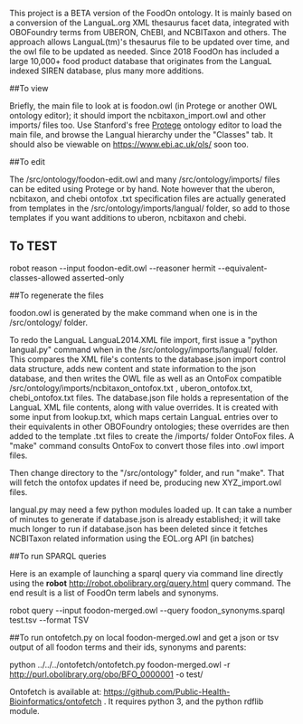 This project is a BETA version of the FoodOn ontology.  It is mainly based on a conversion of the LanguaL.org XML thesaurus facet data, integrated with OBOFoundry terms from UBERON, ChEBI, and NCBITaxon and others.  The approach allows  LanguaL(tm)'s thesaurus file to be updated over time, and the owl file to be updated as needed.  Since 2018 FoodOn has included a large 10,000+ food product database that originates from the LanguaL indexed SIREN database, plus many more additions.

##To view

Briefly, the main file to look at is foodon.owl (in Protege or another OWL ontology editor); 
it should import the ncbitaxon_import.owl and other imports/ files too.  Use Stanford's free [Protege](http://protege.stanford.edu) ontology editor to load the main file, and browse the Langual hierarchy under the "Classes" tab.  It should also be viewable on https://www.ebi.ac.uk/ols/ soon too.

##To edit

The /src/ontology/foodon-edit.owl and many /src/ontology/imports/ files can be edited using Protege or by hand.  Note however that the uberon, ncbitaxon, and chebi ontofox .txt specification files are actually generated from templates in the /src/ontology/imports/langual/ folder, so add to those templates if you want additions to uberon, ncbitaxon and chebi.  

## To TEST

robot reason --input foodon-edit.owl --reasoner hermit --equivalent-classes-allowed asserted-only

##To regenerate the files

foodon.owl is generated by the make command when one is in the /src/ontology/ folder.  

To redo the LanguaL  LanguaL2014.XML file import, first issue a "python langual.py" command when in the /src/ontology/imports/langual/ folder. This compares the XML file's contents to the database.json import control data structure, adds new content and state information to the json database, and then writes the OWL file as well as an OntoFox compatible /src/ontology/imports/ncbitaxon_ontofox.txt , uberon_ontofox.txt, chebi_ontofox.txt files.  The database.json file holds a representation of the LanguaL XML file contents, along with value overrides.  It is created with some input from lookup.txt, which maps certain LanguaL entries over to their equivalents in other OBOFoundry ontologies; these overrides are then added to the template .txt files to create the /imports/ folder OntoFox files.  A "make" command consults OntoFox to convert those files into .owl import files.

Then change directory to the "/src/ontology" folder, and run "make".  That will fetch the ontofox updates if need be, producing new XYZ_import.owl files. 
  
langual.py may need a few python modules loaded up.  It can take a number of minutes to generate
if database.json is already established; it will take much longer to run if database.json has been
deleted since it fetches NCBITaxon related information using the EOL.org API (in batches)

##To run SPARQL queries

Here is an example of launching a sparql query via command line directly using the **robot** http://robot.obolibrary.org/query.html query command. The end result is a list of FoodOn term labels and synonyms.

robot query --input foodon-merged.owl --query foodon_synonyms.sparql test.tsv --format TSV

##To run ontofetch.py on local foodon-merged.owl and get a json or tsv output of all foodon terms and their ids, synonyms and parents:

python ../../../ontofetch/ontofetch.py foodon-merged.owl -r http://purl.obolibrary.org/obo/BFO_0000001 -o test/

Ontofetch is available at: https://github.com/Public-Health-Bioinformatics/ontofetch .  It requires python 3, and the python rdflib module.
